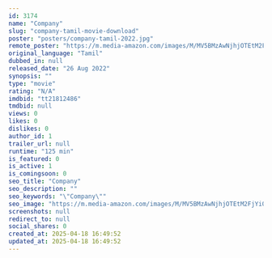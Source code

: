 ```yaml
---
id: 3174
name: "Company"
slug: "company-tamil-movie-download"
poster: "posters/company-tamil-2022.jpg"
remote_poster: "https://m.media-amazon.com/images/M/MV5BMzAwNjhjOTEtM2FjYi00YjBkLWExN2QtYjIxN2E5OWE2ZDY3XkEyXkFqcGdeQXVyNjc3OTEwNjk@._V1_SX300.jpg"
original_language: "Tamil"
dubbed_in: null
released_date: "26 Aug 2022"
synopsis: ""
type: "movie"
rating: "N/A"
imdbid: "tt21812486"
tmdbid: null
views: 0
likes: 0
dislikes: 0
author_id: 1
trailer_url: null
runtime: "125 min"
is_featured: 0
is_active: 1
is_comingsoon: 0
seo_title: "Company"
seo_description: ""
seo_keywords: "\"Company\""
seo_image: "https://m.media-amazon.com/images/M/MV5BMzAwNjhjOTEtM2FjYi00YjBkLWExN2QtYjIxN2E5OWE2ZDY3XkEyXkFqcGdeQXVyNjc3OTEwNjk@._V1_SX300.jpg"
screenshots: null
redirect_to: null
social_shares: 0
created_at: 2025-04-18 16:49:52
updated_at: 2025-04-18 16:49:52
---
```


